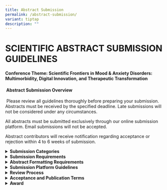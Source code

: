```yaml
---
title: Abstract Submission
permalink: /abstract-submission/
variant: tiptap
description: ""
---
```

<h1><strong>SCIENTIFIC ABSTRACT SUBMISSION GUIDELINES<br></strong></h1>
<h4><strong>Conference Theme</strong>: Scientific Frontiers in Mood &amp; Anxiety Disorders: Multimorbidity, Digital Innovation, and Therapeutic Transformation</h4>
<p></p>
<h4><strong>&nbsp;Abstract Submission Overview</strong></h4>
<p>&nbsp;Please review all guidelines thoroughly before preparing your submission.
Abstracts must be received by the specified deadline. Late submissions
will not be considered under any circumstances.&nbsp;</p>
<p>All abstracts must be submitted exclusively through our online submission
platform. Email submissions will not be accepted.&nbsp;</p>
<p>Abstract contributors will receive notification regarding acceptance or
rejection within 4 to 6 weeks of submission.</p>
<p></p>
<div data-type="detailGroup" class="isomer-accordion isomer-accordion-white">
<details class="isomer-details">
<summary><strong>Submission Categories</strong>
</summary>
<div data-type="detailsContent" class="isomer-details-content">
<p><strong>Abstracts may be submitted under one of the following nine conference tracks:</strong>
</p>
<p></p>
<ul data-tight="true" class="tight">
<li>
<p>Transdiagnostic Mental Health &amp; Multi-morbidity of Mood and Anxiety
Disorders</p>
</li>
<li>
<p>Neurobiological Advances in Mood and Anxiety Disorders</p>
</li>
<li>
<p>Novel Development &amp; Pharmacological / Neuromodulation Therapies</p>
</li>
<li>
<p>Socio-Cultural Dimensions and Trauma-informed Care</p>
</li>
<li>
<p>Advances in Psychosocial Interventions</p>
</li>
<li>
<p>Digital Mental Health &amp; Artificial Intelligence</p>
</li>
<li>
<p>Integrating Digital Tools with Traditional Care</p>
</li>
<li>
<p>Upstream Solutions: Prevention &amp; Digital Innovation</p>
</li>
<li>
<p>Regulating Digital Therapeutics: Balancing Innovation and Safety</p>
</li>
</ul>
<p>&nbsp;<strong><u>Important:</u></strong>
</p>
<p>Select the most appropriate track to ensure proper evaluation. Abstract
content must align with the chosen track. The Programme Committee reserves
the right to reassign abstracts to more suitable tracks if necessary.</p>
<p>&nbsp;</p>
</div>
</details>
<details class="isomer-details">
<summary><strong>Submission Requirements</strong>
</summary>
<div data-type="detailsContent" class="isomer-details-content">
<p><strong><u>Presentation Format</u></strong>
</p>
<p>Abstracts will be considered for Poster and Oral presentation. The Scientific
Programme Committee will make final determinations regarding acceptance
for Poster and selection for Oral presentation, considering the content
and author preferences where possible.</p>
<p>&nbsp;<strong><u>Language and Quality Standards</u></strong>
</p>
<p>All submissions must be prepared and presented in clear, professional
English with proper grammar and spelling suitable for academic publication.
Authors are strongly encouraged to have their abstracts reviewed by native
English speakers, institutional writing centres, or professional editors
before submission. Abstracts will be published <em>exactly as submitted</em>.
No editorial corrections will be made. <em>Modifications are not permitted after the submission deadline</em>.</p>
<p><strong>&nbsp;<u>Ethical and Scientific Standards</u></strong>
</p>
<ul data-tight="true" class="tight">
<li>
<p>Research described must have appropriate ethical approval according to
local institutional and regulatory requirements</p>
</li>
<li>
<p>Abstracts must present original work not previously published or presented
at other conferences prior to this Congress</p>
</li>
<li>
<p>Patient identifiers, hospital identification numbers, or other personal
information must not be included</p>
</li>
<li>
<p>Commercial product names or brand names are prohibited; use generic drug
names only</p>
</li>
<li>
<p>Scientific agent or molecule references must follow standard academic
publication guidelines</p>
</li>
<li>
<p>Content must be balanced and free from commercial promotional material</p>
</li>
</ul>
<p>&nbsp;<strong><u>Conflict of Interest Declaration</u></strong>
</p>
<p>To maintain educational integrity free from commercial influence, the
submitting author must declare any potential conflicts of interest for
all listed authors during the submission process.</p>
<p>&nbsp;<strong><u>Submission Limits</u></strong>
</p>
<p>Each individual may submit a maximum of 3 abstracts as presenting author.
While organisers will attempt to prevent scheduling conflicts, if conflicts
arise, a listed co-author must assume presentation responsibilities.</p>
</div>
</details>
<details class="isomer-details">
<summary><strong>Abstract Formatting Requirements</strong>
</summary>
<div data-type="detailsContent" class="isomer-details-content">
<p><strong><u>Length and Structure</u></strong>
</p>
<p>Maximum length: 250 words (from introduction to conclusions). If the length
exceeds the word limit, the Scientific Programme Committee reserves the
right to reject the submission.</p>
<p>&nbsp;<strong><u>Required Structure:</u></strong>
</p>
<ul data-tight="true" class="tight">
<li>
<p>Title (clearly indicating the nature of the research)</p>
</li>
<li>
<p>Introduction</p>
</li>
<li>
<p>Objectives</p>
</li>
<li>
<p>Method</p>
</li>
<li>
<p>Results</p>
</li>
<li>
<p>Conclusions</p>
</li>
</ul>
<p>&nbsp;<strong><u>References and Citations</u></strong>
</p>
<p>All citations must be referenced within the abstract text. Unreferenced
elements will be removed before publication. Essential references should
follow this format: (Smith et al. J Mood Disord 2024; 15: 123-130).</p>
</div>
</details>
<details class="isomer-details">
<summary><strong>Submission Platform Guidelines</strong>
</summary>
<div data-type="detailsContent" class="isomer-details-content">
<ul data-tight="true" class="tight">
<li>
<p>Abstracts can be submitted through this link: <a href="https://form.gov.sg/68f7160117694275a646dd0f" rel="noopener noreferrer nofollow" target="_blank">BICOMH Abstract Submission</a>
</p>
</li>
<li>
<p>Please submit in MS Word document file.</p>
</li>
</ul>
</div>
</details>
<details class="isomer-details">
<summary><strong>Review Process</strong>
</summary>
<div data-type="detailsContent" class="isomer-details-content">
<p>Abstracts undergo evaluation by the Scientific Programme Committee, Organising
Committee, and expert reviewer panel. Scheduling information will be provided
following acceptance notification.</p>
</div>
</details>
<details class="isomer-details">
<summary><strong>Acceptance and Publication Terms</strong>
</summary>
<div data-type="detailsContent" class="isomer-details-content">
<ul data-tight="true" class="tight">
<li>
<p>Only abstracts from authors who confirm presentation and complete registration
by 31 May 2026 will be scheduled and included in the Congress Abstract
e-Supplement</p>
</li>
<li>
<p>Presenters will receive detailed confirmation and registration instructions
via email</p>
</li>
<li>
<p>The same user account must be used for both abstract submission and registration
to ensure proper linking</p>
</li>
<li>
<p>Abstract submission constitutes author consent for publication in the
Congress Abstract e-Supplement, website, programmes, and promotional materials</p>
</li>
<li>
<p>Selected oral presentation authors may be required to grant recording
rights for educational purposes</p>
</li>
<li>
<p>Non-compliant abstracts will be rejected</p>
</li>
<li>
<p>The Scientific Programme Committee retains final authority over all acceptance
decisions</p>
</li>
</ul>
<p>&nbsp;</p>
<p><strong>Declaration:</strong> Submission requires reading and accepting
the complete terms and conditions via the online submission form.</p>
</div>
</details>
<details class="isomer-details">
<summary><strong>Award</strong>
</summary>
<div data-type="detailsContent" class="isomer-details-content">
<p>All abstract submission will be considered for <strong>Outstanding Abstract Awards</strong>.</p>
<p>&nbsp;<strong>Abstract Evaluation Criteria</strong>
</p>
<p>&nbsp;To assist authors in preparing high-quality submissions, abstracts
will be evaluated according to the following criteria:</p>
<ul data-tight="true" class="tight">
<li>
<p><strong>&nbsp;Relevance and Significance</strong>
</p>
<p>The research topic must demonstrate clear relevance to the conference
theme "Scientific Frontiers in Mood &amp; Anxiety Disorders: Multimorbidity,
Digital Innovation, and Therapeutic Transformation" and hold substantial
importance for conference attendees and the broader scientific community
working in mood and anxiety disorders.</p>
</li>
<li>
<p>&nbsp;<strong>Research Focus and Objectives</strong>
</p>
<p>Aims and research questions should be clearly articulated, appropriately
focused, and directly relevant to the chosen conference track. Objectives
must be sufficiently specific and achievable within the scope of the presented
work, avoiding overly broad or unfocused research questions.</p>
</li>
<li>
<p><strong>Methodological Rigour</strong>
</p>
<p>The methodology must be appropriate for addressing the stated research
objectives, scientifically sound, and clearly justified. Authors should
provide sufficient detail regarding their approach, including analytical
methods, to allow proper evaluation of the research design's validity and
reliability.</p>
</li>
</ul>
<p>&nbsp;</p>
<ul data-tight="true" class="tight">
<li>
<p><strong>Results and Data Interpretation</strong>
</p>
<p>Findings must align with the stated aims, be presented accurately, and
demonstrate valid interpretation of the data. Results should be clearly
communicated with appropriate statistical analysis where applicable, ensuring
conclusions are supported by the evidence presented.</p>
</li>
<li>
<p><strong>Scientific Conclusions</strong>
</p>
<p>Conclusions must logically follow from the presented results and directly
address the original research objectives. Authors should avoid overstating
findings or drawing conclusions that extend beyond what the data supports.</p>
</li>
<li>
<p><strong>Communication Quality</strong>
</p>
<p>Abstracts must demonstrate scientific rigour through clear, grammatically
correct writing that effectively communicates complex ideas. The structure
should facilitate understanding whilst maintaining appropriate academic
standards throughout.</p>
</li>
<li>
<p><strong>Innovation and Impact</strong>
</p>
<p>Evaluation considers the novelty of the research approach, innovative
methodologies, generation of new insights, and potential impact on clinical
practice, policy development, or advancement of scientific knowledge within
mood and anxiety disorder research.</p>
</li>
<li>
<p><strong>Appropriateness for Academic Presentation</strong>
</p>
<p>The research topic and findings must be suitable for presentation at an
academic conference, free from content that could raise ethical concerns,
political sensitivities, or potential harm to participants or the broader
community. Work involving sensitive populations or controversial topics
must demonstrate appropriate ethical oversight and responsible presentation
of findings.</p>
</li>
</ul>
<p><strong>&nbsp;</strong>
</p>
<p><strong>Note:</strong> The Scientific Programme Committee reserves the
right to request additional information or clarification regarding any
aspect of submitted abstracts during the review process.</p>
</div>
</details>
</div>
<p></p>